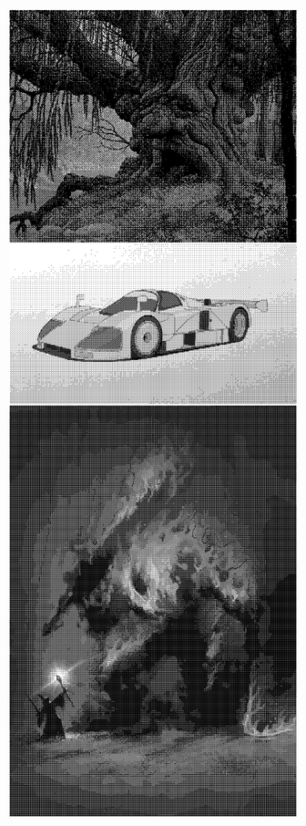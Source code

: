 ![old-man-willow](results/old-man-willow.png)
![787B](results/787B.png)
![balrog](results/balrog.png)